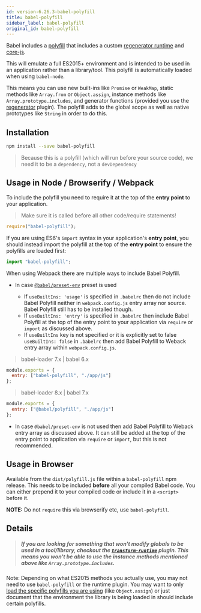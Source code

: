 ```yaml
---
id: version-6.26.3-babel-polyfill
title: babel-polyfill
sidebar_label: babel-polyfill
original_id: babel-polyfill
---
```


Babel includes a [polyfill](https://en.wikipedia.org/wiki/Polyfill_(programming)) that includes a custom [regenerator runtime](https://github.com/facebook/regenerator/blob/master/packages/regenerator-runtime/runtime.js) and [core-js](https://github.com/zloirock/core-js).

This will emulate a full ES2015+ environment and is intended to be used in an application rather than a library/tool. This polyfill is automatically loaded when using `babel-node`.

This means you can use new built-ins like `Promise` or `WeakMap`, static methods like `Array.from` or `Object.assign`, instance methods like `Array.prototype.includes`, and generator functions (provided you use the [regenerator](https://babeljs.io/docs/en/babel-plugin-transform-regenerator) plugin). The polyfill adds to the global scope as well as native prototypes like `String` in order to do this.

## Installation

```sh
npm install --save babel-polyfill
```

> Because this is a polyfill (which will run before your source code), we need it to be a `dependency`, not a `devDependency`

## Usage in Node / Browserify / Webpack

To include the polyfill you need to require it at the top of the **entry point** to your application.

> Make sure it is called before all other code/require statements!

```js
require("babel-polyfill");
```

If you are using ES6's `import` syntax in your application's **entry point**, you
should instead import the polyfill at the top of the **entry point** to ensure the
polyfills are loaded first:

```js
import "babel-polyfill";
```

When using Webpack there are multiple ways to include Babel Polyfill. 

* In case [`@babel/preset-env`](https://github.com/babel/babel/tree/master/packages/babel-preset-env) preset is used 

	* If `useBuiltIns: 'usage'` is specified in `.babelrc` then do not include Babel Polyfill neither in `webpack.config.js` entry array nor source. Babel Polyfill still has to be installed though.
	* If `useBuiltIns: 'entry'` is specified in `.babelrc` then include Babel Polyfill at the top of the entry point to your application via `require` or `import` as discussed above.
	* If `useBuiltIns` key is not specified or it is explicitly set to false `useBuiltIns: false` in `.babelrc` then add Babel Polyfill to Weback entry array within `webpack.config.js`.

> babel-loader 7.x | babel 6.x

```js
module.exports = {
  entry: ["babel-polyfill", "./app/js"]
};
```

> babel-loader 8.x | babel 7.x

```js
module.exports = {
  entry: ["@babel/polyfill", "./app/js"]
};
```

* In case `@babel/preset-env` is not used then add Babel Polyfill to Weback entry array as discussed above. It can still be added at the top of the entry point to application via `require` or `import`, but this is not recommended.

## Usage in Browser

Available from the `dist/polyfill.js` file within a `babel-polyfill` npm release.
This needs to be included **before** all your compiled Babel code. You can either
prepend it to your compiled code or include it in a `<script>`
before it.

**NOTE:** Do not `require` this via browserify etc, use `babel-polyfill`.

## Details

> ##### If you are looking for something that won't modify globals to be used in a tool/library, checkout the [`transform-runtime`](https://babeljs.io/docs/en/babel-plugin-transform-runtime) plugin. This means you won't be able to use the instance methods mentioned above like `Array.prototype.includes`.

Note: Depending on what ES2015 methods you actually use, you may not need to use `babel-polyfill` or the runtime plugin. You may want to only [load the specific polyfills you are using](https://github.com/zloirock/core-js#commonjs) (like `Object.assign`) or just document that the environment the library is being loaded in should include certain polyfills.

